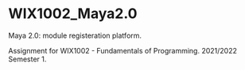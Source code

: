 # WIX1002_Maya2.0
Maya 2.0: module registeration platform.

Assignment for WIX1002 - Fundamentals of Programming. 2021/2022 Semester  1.
